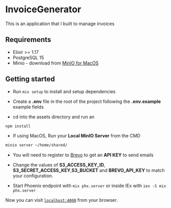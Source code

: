 # InvoiceGenerator

This is an application that I built to manage invoices

## Requirements

- Elixir >= 1.17
- PostgreSQL 15
- Minio - download from [MinIO for MacOS](https://min.io/docs/minio/macos/index.html)

## Getting started

- Run `mix setup` to install and setup dependencies

- Create a **.env** file in the root of the project following the **.env.example** example fields

- cd into the assets directory and run an

```javascript
npm install
```

- If using MacOS, Run your **Local MinIO Server** from the CMD

```zsh
minio server ~/home/shared/
```

- You will need to register to [Brevo](https://app.brevo.com/) to get an **API KEY** to send emails

- Change the values of **S3_ACCESS_KEY_ID**, **S3_SECRET_ACCESS_KEY**,**S3_BUCKET** and **BREVO_API_KEY** to match your configuration.

- Start Phoenix endpoint with `mix phx.server` or inside IEx with `iex -S mix phx.server`

Now you can visit [`localhost:4000`](http://localhost:4000) from your browser.
